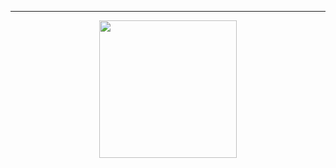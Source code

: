 <div align="center">

</div>

<div align="center">


</div>

---

<p align="center">
  <img src="https://github-profile-summary-cards.vercel.app/api/cards/profile-details?username=pruthvesh&theme=onedark" height="220" />
</p>